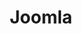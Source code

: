 ---
codehost: https://github.com/https://github.com/joomla
facebook: https://facebook.com/joomla
googleplus: https://plus.google.com/+joomla/posts
instagram: https://instagram.com/joomlaofficial
linkedin: https://linkedin.com/company/joomla
logohandle: joomla
pinterest: https://pinterest.com/joomla
sort: joomla
title: Joomla
twitter: https://x.com/joomla
website: https://www.joomla.org/
wikipedia: https://en.wikipedia.org/wiki/Joomla
youtube: https://www.youtube.com/channel/UCZ5e4pbTFTF_Rtin9fh3_Zw
---